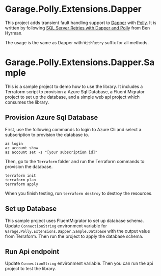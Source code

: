 # Garage.Polly.Extensions.Dapper
This project adds transient fault handling support to [Dapper](https://github.com/StackExchange/Dapper) with [Polly](https://github.com/StackExchange/Dapper). It is written by following [SQL Server Retries with Dapper and Polly](https://hyr.mn/Dapper-and-Polly/) from Ben Hyrman. 

The usage is the same as Dapper with `WithRetry` suffix for all methods.

# Garage.Polly.Extensions.Dapper.Sample
This is a sample project to demo how to use the library. It includes a Terraform script to provision a Azure Sql Database, a Fluent Migrator project to set up the database, and a simple web api project which consumes the library.

## Provision Azure Sql Database
First, use the following commands to login to Azure Cli and select a subscription to provision the database to. 
```
az login
az account show
az account set -s "[your subscription id]"
```
Then, go to the `Terraform` folder and run the Terraform commands to provision the database.
```
terraform init
terraform plan
terraform apply
```
When you finish testing, run `terraform destroy` to destroy the resources.

## Set up Database
This sample project uses FluentMigrator to set up database schema. Update `ConnectionString` environment variable for `Garage.Polly.Extensions.Dapper.Sample.Database` with the output value from Terraform. Then run the project to apply the database schema.

## Run Api endpoint
Update `ConnectionString` environment variable. Then you can run the api project to test the library.

